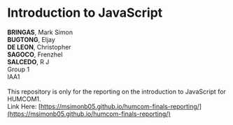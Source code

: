# Introduction to JavaScript

**BRINGAS**, Mark Simon<br>
**BUGTONG**, Eljay<br>
**DE LEON**, Christopher<br>
**SAGOCO**, Frenzhel<br>
**SALCEDO**, R J<br>
Group 1<br>
IAA1<br><br>
This repository is only for the reporting on the introduction to JavaScript for HUMCOM1.
<br>
Link Here: [https://msimonb05.github.io/humcom-finals-reporting/](https://msimonb05.github.io/humcom-finals-reporting/)
